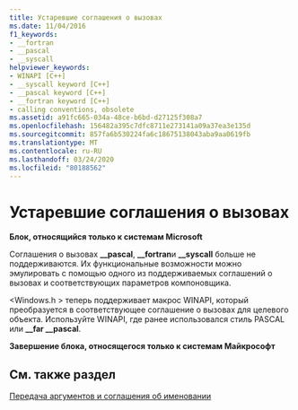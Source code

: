 ```yaml
---
title: Устаревшие соглашения о вызовах
ms.date: 11/04/2016
f1_keywords:
- __fortran
- __pascal
- __syscall
helpviewer_keywords:
- WINAPI [C++]
- __syscall keyword [C++]
- __pascal keyword [C++]
- __fortran keyword [C++]
- calling conventions, obsolete
ms.assetid: a91fc665-034a-48ce-b6bd-d27125f308a7
ms.openlocfilehash: 156482a395c7dfc8711e273141a09a37ea3e135d
ms.sourcegitcommit: 857fa6b530224fa6c18675138043aba9aa0619fb
ms.translationtype: MT
ms.contentlocale: ru-RU
ms.lasthandoff: 03/24/2020
ms.locfileid: "80188562"
---
```

# <a name="obsolete-calling-conventions"></a>Устаревшие соглашения о вызовах

**Блок, относящийся только к системам Microsoft**

Соглашения о вызовах **__pascal**, **__fortran**и **__syscall** больше не поддерживаются. Их функциональные возможности можно эмулировать с помощью одного из поддерживаемых соглашений о вызовах и соответствующих параметров компоновщика.

\<Windows.h > теперь поддерживает макрос WINAPI, который преобразуется в соответствующее соглашение о вызовах для целевого объекта. Используйте WINAPI, где ранее использовался стиль PASCAL или **__far \__pascal**.

**Завершение блока, относящегося только к системам Майкрософт**

## <a name="see-also"></a>См. также раздел

[Передача аргументов и соглашения об именовании](../cpp/argument-passing-and-naming-conventions.md)
